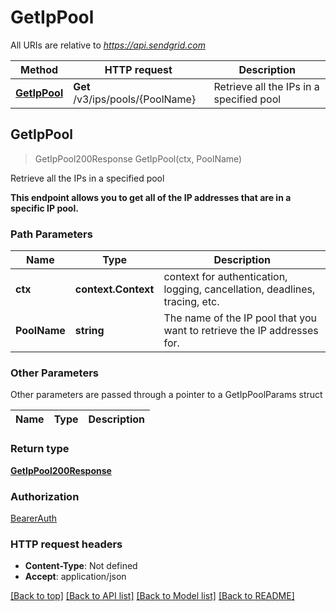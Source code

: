 # GetIpPool

All URIs are relative to *https://api.sendgrid.com*

Method | HTTP request | Description
------------- | ------------- | -------------
[**GetIpPool**](GetIpPool.md#GetIpPool) | **Get** /v3/ips/pools/{PoolName} | Retrieve all the IPs in a specified pool



## GetIpPool

> GetIpPool200Response GetIpPool(ctx, PoolName)

Retrieve all the IPs in a specified pool

**This endpoint allows you to get all of the IP addresses that are in a specific IP pool.**

### Path Parameters


Name | Type | Description
------------- | ------------- | -------------
**ctx** | **context.Context** | context for authentication, logging, cancellation, deadlines, tracing, etc.
**PoolName** | **string** | The name of the IP pool that you want to retrieve the IP addresses for.

### Other Parameters

Other parameters are passed through a pointer to a GetIpPoolParams struct


Name | Type | Description
------------- | ------------- | -------------

### Return type

[**GetIpPool200Response**](GetIpPool200Response.md)

### Authorization

[BearerAuth](../README.md#BearerAuth)

### HTTP request headers

- **Content-Type**: Not defined
- **Accept**: application/json

[[Back to top]](#) [[Back to API list]](../README.md#documentation-for-api-endpoints)
[[Back to Model list]](../README.md#documentation-for-models)
[[Back to README]](../README.md)

